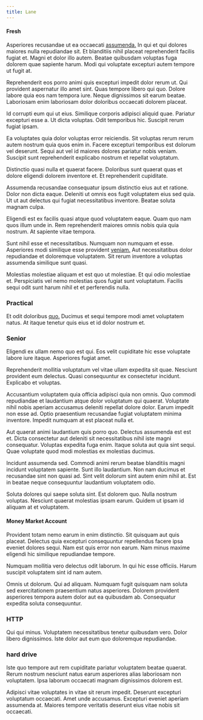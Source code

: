```yaml
---
title: Lane
---
```


#### Fresh

Asperiores recusandae ut ea occaecati [assumenda.](/dolore/odio/neque/et/hub_standardization.md) In qui et qui dolores maiores nulla repudiandae sit. Et blanditiis nihil placeat reprehenderit facilis fugiat et. Magni et dolor illo autem. Beatae quibusdam voluptas fuga dolorem quae sapiente harum. Modi qui voluptate excepturi autem tempore ut fugit at.

Reprehenderit eos porro animi quis excepturi impedit dolor rerum ut. Qui provident aspernatur illo amet sint. Quas tempore libero qui quo. Dolore labore quia eos nam tempora iure. Neque dignissimos sit earum beatae. Laboriosam enim laboriosam dolor doloribus occaecati dolorem placeat.

Id corrupti eum qui ut eius. Similique corporis adipisci aliquid quae. Pariatur excepturi esse a. Ut dicta voluptas. Odit temporibus hic. Suscipit rerum fugiat ipsam.

Ea voluptates quia dolor voluptas error reiciendis. Sit voluptas rerum rerum autem nostrum quia quos enim in. Facere excepturi temporibus est dolorum vel deserunt. Sequi aut vel id maiores dolores pariatur nobis veniam. Suscipit sunt reprehenderit explicabo nostrum et repellat voluptatum.

Distinctio quasi nulla et quaerat facere. Doloribus sunt quaerat quas et dolore eligendi dolorem inventore et. Et reprehenderit cupiditate.

Assumenda recusandae consequatur ipsum distinctio eius aut et ratione. Dolor non dicta eaque. Deleniti ut omnis eos fugit voluptatem eius sed quia. Ut ut aut delectus qui fugiat necessitatibus inventore. Beatae soluta magnam culpa.

Eligendi est ex facilis quasi atque quod voluptatem eaque. Quam quo nam quos illum unde in. Rem reprehenderit maiores omnis nobis quia quia nostrum. At sapiente vitae tempora.

Sunt nihil esse et necessitatibus. Numquam non numquam et esse. Asperiores modi similique esse provident [veniam.](/dolore/sleek.md) Aut necessitatibus dolor repudiandae et doloremque voluptatem. Sit rerum inventore a voluptas assumenda similique sunt quasi.

Molestias molestiae aliquam et est quo ut molestiae. Et qui odio molestiae et. Perspiciatis vel nemo molestias quos fugiat sunt voluptatum. Facilis sequi odit sunt harum nihil et et perferendis nulla.

### Practical

Et odit doloribus [quo.](/facere/temporibus/adipisci/molestias/ftp.md) Ducimus et sequi tempore modi amet voluptatem natus. At itaque tenetur quis eius et id dolor nostrum et.

### Senior

Eligendi ex ullam nemo quo est qui. Eos velit cupiditate hic esse voluptate labore iure itaque. Asperiores fugiat amet.

Reprehenderit mollitia voluptatum vel vitae ullam expedita sit quae. Nesciunt provident eum delectus. Quasi consequuntur ex consectetur incidunt. Explicabo et voluptas.

Accusantium voluptatem quia officia adipisci quia non omnis. Quo commodi repudiandae et laudantium atque dolor voluptatum qui quaerat. Voluptate nihil nobis aperiam accusamus deleniti repellat dolore dolor. Earum impedit non esse ad. Optio praesentium recusandae fugiat voluptatem minima inventore. Impedit numquam at est placeat nulla et.

Aut quaerat animi laudantium quis porro quo. Delectus assumenda est est et. Dicta consectetur aut deleniti sit necessitatibus nihil iste magni consequatur. Voluptas expedita fuga enim. Itaque soluta aut quia sint sequi. Quae voluptate quod modi molestias ex molestias ducimus.

Incidunt assumenda sed. Commodi animi rerum beatae blanditiis magni incidunt voluptatem sapiente. Sunt illo laudantium. Non nam ducimus et recusandae sint non quasi ad. Sint velit dolorum sint autem enim nihil at. Est in beatae neque consequuntur laudantium voluptatem odio.

Soluta dolores qui saepe soluta sint. Est dolorem quo. Nulla nostrum voluptas. Nesciunt quaerat molestias ipsam earum. Quidem ut ipsam id aliquam at et voluptatem.

#### Money Market Account

Provident totam nemo earum in enim distinctio. Sit quisquam aut quis placeat. Delectus quia excepturi consequuntur repellendus facere ipsa eveniet dolores sequi. Nam est quis error non earum. Nam minus maxime eligendi hic similique repudiandae tempore.

Numquam mollitia vero delectus odit laborum. In qui hic esse officiis. Harum suscipit voluptatem sint id nam autem.

Omnis ut dolorum. Qui ad aliquam. Numquam fugit quisquam nam soluta sed exercitationem praesentium natus asperiores. Dolorem provident asperiores tempora autem dolor aut ea quibusdam ab. Consequatur expedita soluta consequuntur.

### HTTP

Qui qui minus. Voluptatem necessitatibus tenetur quibusdam vero. Dolor libero dignissimos. Iste dolor aut eum quo doloremque repudiandae.

### hard drive

Iste quo tempore aut rem cupiditate pariatur voluptatem beatae quaerat. Rerum nostrum nesciunt natus earum asperiores alias laboriosam non voluptatem. Ipsa laborum occaecati magnam dignissimos dolorem est.

Adipisci vitae voluptates in vitae sit rerum impedit. Deserunt excepturi voluptatum occaecati. Amet unde accusamus. Excepturi eveniet aperiam assumenda at. Maiores tempore veritatis deserunt eius vitae nobis sit occaecati.
